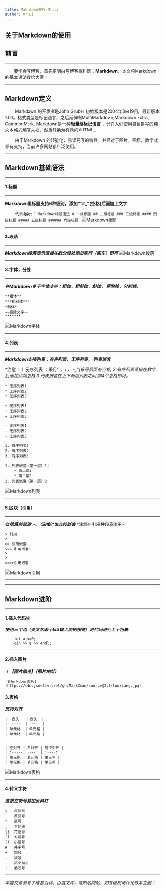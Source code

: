 ```yaml
---
title: Makrdown教程-Mr.Li
author: Mr.Li
---
```



## 关于Markdown的使用
## 前言
********
&emsp;&emsp;要学会写博客，首先要明白写博客得利器：**Markdown**，本文将Markdown的基本语法教给大家！<!-- more -->
********
## Markdown定义
 &emsp;&emsp; Markdown 的开发者是John Gruber 初始版本是2004年3曰19日，最新版本1.0.1。格式类型是标记语言，之后延伸有MultiMarkdown,Markdown Extra, CommonMark.  Markdown是一种**轻量级标记语言** ，允许人们使用易读易写的纯文本格式编写文档，然后转换为有效的XHTML。  
  
  &emsp; &emsp;由于Markdown 的轻量化，易读易写的特性，并且对于图片，图标，数学式都有支持，当前许多网站都广泛使用。
 ***********
## Markdown基础语法
*****************
#### 1.标题
****
**Markdown里标题支持6种级别，添加""#_"(空格)后面加上文字**

&emsp;&emsp; 代码展示：
    ```Markdown标题语法
    # 一级标题
    ## 二级标题
    ### 三级标题
    #### 四级标题
    ##### 五级标题
    ###### 六级标题
    ```
![Markdown标题](https://cdn.jsdelivr.net/gh/MaskXman/source@3.1/Markdown1.jpg )
******
#### 2.段落
*****
***Markdown段落表示直接在欲分段处添加空行（回车）即可***
![Markdown段落](https://cdn.jsdelivr.net/gh/MaskXman/source@3.1/Markdown2.jpg )
*****
#### 3.字体，分线
*******
***在Markdown关于字体支持：粗体，粗斜体，斜体， 删除线，分割线，***
```$xsltMarkdown字体语法：
**粗体**
***粗斜体***
*斜体*
~~删除文字~~
*******

```
![Markdown字体](https://cdn.jsdelivr.net/gh/MaskXman/source@3.1/Markdown3.jpg )
*******
#### 4.列表
*********
***Markdown支持列表：有序列表，无序列表， 列表嵌套***

*注意： 1. 无序列表 ：采用“ *_，+_， -_”(符号后面有空格)  2.有序列表直接在数字后面加点加空格  3.列表嵌套在上下两层列表之间
加4个空格即可。*

```$xsltMarkdown列表语法：
* 无序列表1
* 无序列表2
* 无序列表3

+ 无序列表1
+ 无序列表2
+ 无序列表3

- 无序列表1
- 无序列表2
- 无序列表3 

1. 有序列表1
2. 有序列表2
3. 有序列表3

1. 列表嵌套（第一层）1：
    * 第二层1
    * 第二层2
2. 列表嵌套（第一层）2

```
![Markdown列表](https://cdn.jsdelivr.net/gh/MaskXman/source@3.1/Markdown4.jpg )

********
#### 5.区块（引用）
*******
***在段落前使用‘>_（空格）’也支持嵌套***
*注意在引用种段落使用>

```Markdown应用
> 引用
>
>> 引用嵌套
>>> 引用嵌套3
>
>
>>>>引用嵌套
```
![Markdown引用](https://cdn.jsdelivr.net/gh/MaskXman/source@3.1/Markdown5.jpg )
*****************
*********
## Markdown进阶
*******
#### 1.插入代码块
***使用三个点（英文状态下tab键上面的按键）对代码进行上下包裹***
```$xslt
    int a,b=0;
    cin >> a >> endl;
```
******
#### 2.插入图片
***！【图片描述】（图片地址）***
```$xslt
![Markdown图片](https://cdn.jsdelivr.net/gh/MaskXman/source@2.0/touxiang.jpg)
```
#### 3.表格
***支持对齐***
```$xslt
|  表头   | 表头  |
|  ----  | ----  |
| 单元格  | 单元格 |
| 单元格  | 单元格 |


| 左对齐 | 右对齐 | 居中对齐 |
| :-----| ----: | :----: |
| 单元格 | 单元格 | 单元格 |
| 单元格 | 单元格 | 单元格 |
```
![Markdown表格](https://cdn.jsdelivr.net/gh/MaskXman/source@3.1/Markdown6.jpg )
******************
#### 4.转义字符
***直接在符号前加反斜杠***
```$xslt
\   反斜线
`   反引号
*   星号
_   下划线
{}  花括号
[]  方括号
()  小括号
#   井字号
+   加号
-   减号
.   英文句点
!   感叹号
```
********
*本篇文章参考了维基百科，百度文库，等知名网站，如有侵权请评论联系立删！*



